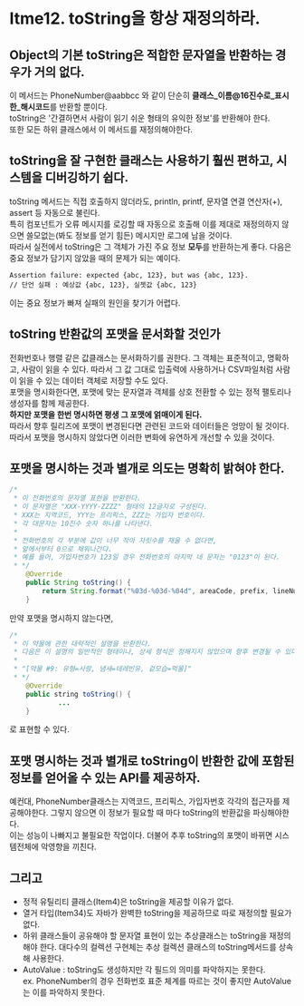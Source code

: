 # Itme12. toString을 항상 재정의하라.

## Object의 기본 toString은 적합한 문자열을 반환하는 경우가 거의 없다.
이 메서드는 PhoneNumber@aabbcc 와 같이 단순히 **클래스_이름@16진수로_표시한_해시코드**를 반환할 뿐이다.  
toString은 '간결하면서 사람이 읽기 쉬운 형태의 유익한 정보'를 반환해야 한다.  
또한 모든 하위 클래스에서 이 메서드를 재정의해야한다.

## toString을 잘 구현한 클래스는 사용하기 훨씬 편하고, 시스템을 디버깅하기 쉽다.
toString 메서드는 직접 호출하지 않더라도, println, printf, 문자열 연결 연산자(+), assert 등 자동으로 불린다.  
특히 컴포넌트가 오류 메시지를 로깅할 때 자동으로 호출해 이를 제대로 재정의하지 않으면 쓸모없는(봐도 정보를 얻기 힘든) 메시지만 로그에 남을 것이다.  
따라서 실전에서 toString은 그 객체가 가진 주요 정보 **모두**를 반환하는게 좋다.
다음은 중요 정보가 담기지 않았을 때의 문제가 되는 예이다.
```text
Assertion failure: expected {abc, 123}, but was {abc, 123}.
// 단언 실패 : 예상값 {abc, 123}, 실젯값 {abc, 123} 
```
이는 중요 정보가 빠져 실패의 원인을 찾기가 어렵다.

## toString 반환값의 포맷을 문서화할 것인가
전화번호나 행렬 같은 값클래스는 문서화하기를 권한다. 그 객체는 표준적이고, 명확하고, 사람이 읽을 수 있다.
따라서 그 값 그대로 입출력에 사용하거나 CSV파일처럼 사람이 읽을 수 있는 데이터 객체로 저장할 수도 있다.  
포맷을 명시화한다면, 포맷에 맞는 문자열과 객체를 상호 전환할 수 있는 정적 팰토리나 생성자를 함께 제공한다.  
**하지만 포맷을 한번 명시하면 평생 그 포맷에 얽매이게 된다.**  
따라서 향후 릴리즈에 포맷이 변경된다면 관련된 코드와 데이터들은 엉망이 될 것이다. 따라서 포맷을 명시하지 않았다면 이러한 변화에 유연하게 개선할 수 있을 것이다.

## 포맷을 명시하는 것과 별개로 의도는 명확히 밝혀야 한다.
```java
/*
 * 이 전화번호의 문자열 표현을 반환한다.
 * 이 문자열은 "XXX-YYYY-ZZZZ" 형태의 12글자로 구성된다.
 * XXX는 지역코드, YYY는 프리픽스, ZZZ는 가입자 번호이다.
 * 각 대문자는 10진수 숫자 하나를 나타낸다.
 * 
 * 전화번호의 각 부분에 값이 너무 작아 자릿수를 채울 수 없다면,
 * 앞에서부터 0으로 채워나간다. 
 * 예를 들어, 가입자번호가 123일 경우 전화번호의 마지막 네 문자는 "0123"이 된다.
 * */
    @Override
    public String toString() {
        return String.format("%03d-%03d-%04d", areaCode, prefix, lineNum);
    }
```
만약 포맷을 명시하지 않는다면,
```java
/*
 * 이 약물에 관한 대략적인 설명을 반환한다.
 * 다음은 이 설명의 일반적인 형태이나, 상세 형식은 정해지지 않았으며 향후 변경될 수 있다.
 * 
 * "[약물 #9: 유형=사랑, 냄새=테레빈유, 겉모습=먹물]"
 * */
    @Override
    public string toString() {
            ...
    }
```
로 표현할 수 있다. 

## 포맷 명시하는 것과 별개로 toString이 반환한 값에 포함된 정보를 얻어올 수 있는 API를 제공하자.
예컨대, PhoneNumber클래스는 지역코드, 프리픽스, 가입자번호 각각의 접근자를 제공해야한다. 
그렇지 않으면 이 정보가 필요할 때 마다 toString의 반환값을 파싱해야한다.  
이는 성능이 나빠지고 불필요한 작업이다. 더불어 추후 toString의 포맷이 바뀌면 시스템전체에 악영향을 끼친다.

## 그리고
- 정적 유틸리티 클래스(Item4)은 toString을 제공할 이유가 없다.
- 열거 타입(Item34)도 자바가 완벽한 toString을 제공하므로 따로 재정의할 필요가 없다.
- 하위 클래스들이 공유해야 할 문자열 표현이 있는 추상클래스는 toString을 재정의해야 한다.
  대다수의 컬렉션 구현체는 추상 컬렉션 클래스의 toString메서드를 상속해 사용한다.
- AutoValue : toString도 생성하지만 각 필드의 의미를 파악하지는 못한다.   
  ex. PhoneNumber의 경우 전화번호 표준 체계를 따르는 것이 좋지만 AutoValue는 이를 파악하지 못한다.

